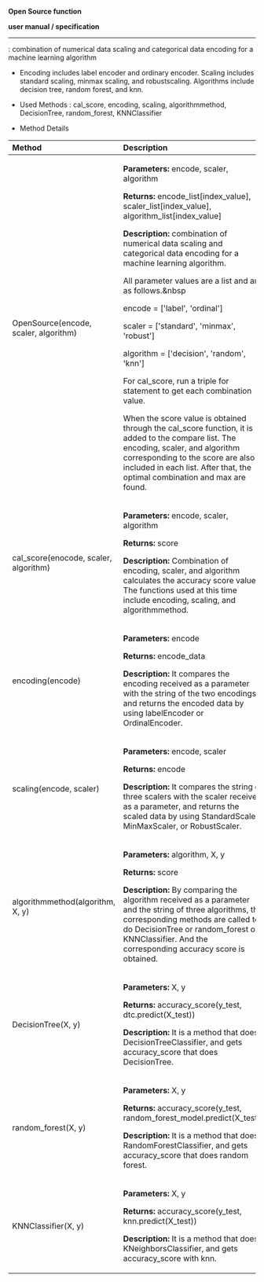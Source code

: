**Open Source function** 

**user manual / specification** 

--------------------------------------------------------------------------------------------

: combination of numerical data scaling and categorical data encoding for a machine learning algorithm



* Encoding includes label encoder and ordinary encoder.
  Scaling includes standard scaling, minmax scaling, and robustscaling.
  Algorithms include decision tree, random forest, and knn.

* Used Methods : cal_score, encoding, scaling, algorithmmethod, DecisionTree, random_forest, KNNClassifier
* Method Details


| **Method**                             | **Description**                                              |
| :------------------------------------- | :----------------------------------------------------------- |
| OpenSource(encode, scaler, algorithm)  | <p>**Parameters:** encode, scaler, algorithm</p><p>**Returns:** encode\_list[index\_value], scaler\_list[index\_value], algorithm\_list[index\_value]</p><p>**Description:** combination of numerical data scaling and categorical data encoding for a machine learning algorithm.</p><p>All parameter values are a list and are as follows.&nbsp</p><p></p><p>encode = ['label', 'ordinal']</p><p>scaler = ['standard', 'minmax', 'robust']</p><p>algorithm = ['decision', 'random', 'knn']</p><p></p><p>For cal\_score, run a triple for statement to get each combination value.</p><p>When the score value is obtained through the cal\_score function, it is added to the compare list. The encoding, scaler, and algorithm corresponding to the score are also included in each list. After that, the optimal combination and max are found.</p> |
| cal\_score(enocode, scaler, algorithm) | <p>**Parameters:** encode, scaler, algorithm</p><p>**Returns:** score</p><p>**Description:** Combination of encoding, scaler, and algorithm calculates the accuracy score value. The functions used at this time include encoding, scaling, and algorithmmethod.</p><p></p> |
| encoding(encode)                       | <p>**Parameters:** encode</p><p>**Returns:** encode\_data</p><p>**Description:** It compares the encoding received as a parameter with the string of the two encodings, and returns the encoded data by using labelEncoder or OrdinalEncoder.</p><p></p> |
| scaling(encode, scaler)                | <p>**Parameters:** encode, scaler</p><p>**Returns:** encode</p><p>**Description:** It compares the string of three scalers with the scaler received as a parameter, and returns the scaled data by using StandardScaler, MinMaxScaler, or RobustScaler.</p><p></p> |
| algorithmmethod(algorithm, X, y)       | <p>**Parameters:** algorithm, X, y</p><p>**Returns:** score</p><p>**Description:** By comparing the algorithm received as a parameter and the string of three algorithms, the corresponding methods are called to do DecisionTree or random\_forest or KNNClassifier. And the corresponding accuracy score is obtained.</p><p></p> |
| DecisionTree(X, y)                     | <p>**Parameters:** X, y</p><p>**Returns:** accuracy\_score(y\_test, dtc.predict(X\_test))</p><p>**Description:** It is a method that does DecisionTreeClassifier, and gets accuracy\_score that does DecisionTree.</p><p></p> |
| random\_forest(X, y)                   | <p>**Parameters:** X, y</p><p>**Returns:** accuracy\_score(y\_test, random\_forest\_model.predict(X\_test))</p><p>**Description:** It is a method that does RandomForestClassifier, and gets accuracy\_score that does random forest.</p><p></p> |
| KNNClassifier(X, y)                    | <p>**Parameters:** X, y</p><p>**Returns:** accuracy\_score(y\_test, knn.predict(X\_test))</p><p>**Description:** It is a method that does KNeighborsClassifier, and gets accuracy\_score with knn.</p><p></p> |

